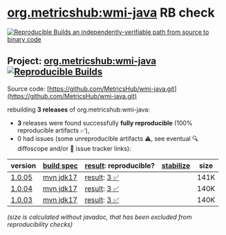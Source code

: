 [org.metricshub:wmi-java](https://central.sonatype.com/artifact/org.metricshub/wmi-java/versions) RB check
=======

[![Reproducible Builds](https://reproducible-builds.org/images/logos/rb.svg) an independently-verifiable path from source to binary code](https://reproducible-builds.org/)

## Project: [org.metricshub:wmi-java](https://central.sonatype.com/artifact/org.metricshub/wmi-java/versions) [![Reproducible Builds](https://img.shields.io/endpoint?url=https://raw.githubusercontent.com/jvm-repo-rebuild/reproducible-central/master/content/org/metricshub/wmi-java/badge.json)](https://github.com/jvm-repo-rebuild/reproducible-central/blob/master/content/org/metricshub/wmi-java/README.md)

Source code: [https://github.com/MetricsHub/wmi-java.git](https://github.com/MetricsHub/wmi-java.git)

rebuilding **3 releases** of org.metricshub:wmi-java:
- **3** releases were found successfully **fully reproducible** (100% reproducible artifacts :white_check_mark:),
- 0 had issues (some unreproducible artifacts :warning:, see eventual :mag: diffoscope and/or :memo: issue tracker links):

| version | [build spec](/BUILDSPEC.md) | [result](https://reproducible-builds.org/docs/jvm/): reproducible? | [stabilize](https://github.com/google/oss-rebuild/blob/main/cmd/stabilize/README.md) | size |
| -- | --------- | ------ | ------ | -- |
| [1.0.05](https://central.sonatype.com/artifact/org.metricshub/wmi-java/1.0.05/pom) | [mvn jdk17](wmi-java-1.0.05.buildspec) | [result](wmi-java-1.0.05.buildinfo): [3 :white_check_mark: ](wmi-java-1.0.05.buildcompare) | | 141K |
| [1.0.04](https://central.sonatype.com/artifact/org.metricshub/wmi-java/1.0.04/pom) | [mvn jdk17](wmi-java-1.0.04.buildspec) | [result](wmi-java-1.0.04.buildinfo): [3 :white_check_mark: ](wmi-java-1.0.04.buildcompare) | | 140K |
| [1.0.03](https://central.sonatype.com/artifact/org.metricshub/wmi-java/1.0.03/pom) | [mvn jdk17](wmi-java-1.0.03.buildspec) | [result](wmi-java-1.0.03.buildinfo): [3 :white_check_mark: ](wmi-java-1.0.03.buildcompare) | | 140K |

<i>(size is calculated without javadoc, that has been excluded from reproducibility checks)</i>

